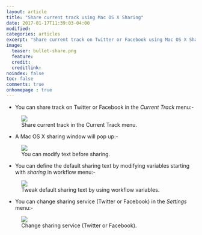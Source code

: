 ```yaml
---
layout: article
title: "Share current track using Mac OS X Sharing"
date: 2017-01-17T11:39:03-04:00
modified:
categories: articles
excerpt: "Share current track on Twitter or Facebook using Mac OS X Sharing."
image:
  teaser: bullet-share.png
  feature:
  credit: 
  creditlink:
noindex: false
toc: false
comments: true
onhomepage : true
---
```


* You can share track on Twitter or Facebook in the *Current Track* menu:-

<figure>
	<img src="{{ site.url }}/images/share1.jpg">
	<figcaption>Share current track in the Current Track menu.</figcaption>
</figure>

* A Mac OS X sharing window will pop up:-

<figure>
	<img src="{{ site.url }}/images/share2.jpg">
	<figcaption>You can modify text before sharing.</figcaption>
</figure>

* You can define the default sharing text by modifying variables starting with _sharing_ in workflow menu:-

<figure>
	<img src="{{ site.url }}/images/share3.jpg">
	<figcaption>Tweak default sharing text by using workflow variables.</figcaption>
</figure>

* You can change sharing service (Twitter or Facebook) in the *Settings* menu:-

<figure>
	<img src="{{ site.url }}/images/share4.jpg">
	<figcaption>Change sharing service (Twitter or Facebook).</figcaption>
</figure>
